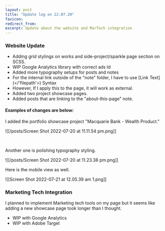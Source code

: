 ```yaml
---
layout: post
title: "Update log on 22.07.20"
favicon:
redirect_from: 
excerpt: Update about the website and MarTech integration
---
```



### Website Update

- Adding grid stylings on works and side-project/sparkle page section on SCSS. 
- WIP Google Analytics library with correct ads Id
- Added more typography setups for posts and notes
- For the internal link outside of the "note" folder, I have to use \[Link Text\]\(\<\/'filepath'\>\) Syntax
- However, If I apply this to the page, it will work as external. 
- Added two project showcase pages. 
- Added posts that are linking to the "about-this-page" note.

#### Examples of changes are below: 

I added the portfolio showcase project "Macquarie Bank - Wealth Product." 

![[/posts/Screen Shot 2022-07-20 at 11.11.54 pm.png]]

<br/>

Another one is polishing typography styling. 

![[/posts/Screen Shot 2022-07-20 at 11.23.38 pm.png]]

Here is the mobile view as well. 


![[Screen Shot 2022-07-21 at 12.05.39 am 1.png]]


### Marketing Tech Integration

I planned to implement Marketing tech tools on my page but it seems like adding a new showcase page took longer than I thought. 

- WIP with Google Analytics
- WIP with Adobe Target
